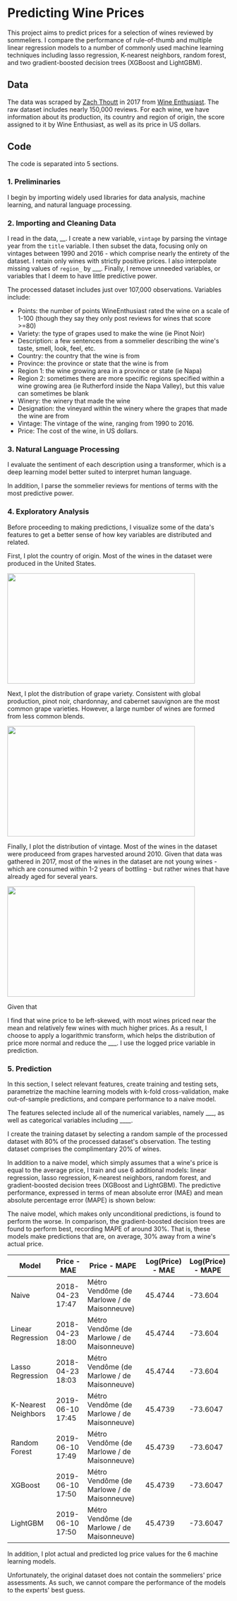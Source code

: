 # Predicting Wine Prices
This project aims to predict prices for a selection of wines reviewed by sommeliers. I compare the performance of rule-of-thumb and multiple linear regression models to a number of commonly used machine learning techniques including lasso regression, K-nearest neighbors, random forest, and two gradient-boosted decision trees (XGBoost and LightGBM).

## Data
The data was scraped by [Zach Thoutt](https://github.com/zackthoutt/wine-deep-learning) in 2017 from [Wine Enthusiast](https://www.wineenthusiast.com/?s=&search_type=shop). The raw dataset includes nearly 150,000 reviews. For each wine, we have information about its production, its country and region of origin, the score assigned to it by Wine Enthusiast, as well as its price in US dollars.

## Code
The code is separated into 5 sections.

### 1. Preliminaries
I begin by importing widely used libraries for data analysis, machine learning, and natural language processing. 

### 2. Importing and Cleaning Data
I read in the data, __. I create a new variable, `vintage` by parsing the vintage year from the `title` variable. I then subset the data, focusing only on vintages between 1990 and 2016 - which comprise nearly the entirety of the dataset. I retain only wines with strictly positive prices. I also interpolate missing values of `region_` by ___. Finally, I remove unneeded variables, or variables that I deem to have little predictive power.

The processed dataset includes just over 107,000 observations. Variables include:

- Points: the number of points WineEnthusiast rated the wine on a scale of 1-100 (though they say they only post reviews for wines that score >=80)
- Variety: the type of grapes used to make the wine (ie Pinot Noir)
- Description: a few sentences from a sommelier describing the wine's taste, smell, look, feel, etc.
- Country: the country that the wine is from
- Province: the province or state that the wine is from
- Region 1: the wine growing area in a province or state (ie Napa)
- Region 2: sometimes there are more specific regions specified within a wine growing area (ie Rutherford inside the Napa Valley), but this value can sometimes be blank
- Winery: the winery that made the wine
- Designation: the vineyard within the winery where the grapes that made the wine are from
- Vintage: The vintage of the wine, ranging from 1990 to 2016.
- Price: The cost of the wine, in US dollars.

### 3. Natural Language Processing
I evaluate the sentiment of each description using a transformer, which is a deep learning model better suited to interpret human language.

In addition, I parse the sommelier reviews for mentions of terms with the most predictive power.

### 4. Exploratory Analysis
Before proceeding to making predictions, I visualize some of the data's features to get a better sense of how key variables are distributed and related.

First, I plot the country of origin. Most of the wines in the dataset were produced in the United States.

<img src="https://github.com/robertialenti/Wine/raw/main/figures/country_distribution.png" width="425" height="250">

Next, I plot the distribution of grape variety. Consistent with global production, pinot noir, chardonnay, and cabernet sauvignon are the most common grape varieties. However, a large number of wines are formed from less common blends.

<img src="https://github.com/robertialenti/Wine/raw/main/figures/variety_distribution.png" width="425" height="250">

Finally, I plot the distribution of vintage. Most of the wines in the dataset were produceed from grapes harvested around 2010. Given that data was gathered in 2017, most of the wines in the dataset are not young wines - which are consumed within 1-2 years of bottling - but rather wines that have already aged for several years.

<img src="https://github.com/robertialenti/Wine/raw/main/figures/vintage_distribution.png" width="425" height="250">

Given that 

I find that wine price to be left-skewed, with most wines priced near the mean and relatively few wines with much higher prices. As a result, I choose to apply a logarithmic transform, which helps the distribution of price more normal and reduce the ___. I use the logged price variable in prediction.

### 5. Prediction
In this section, I select relevant features, create training and testing sets, parametrize the machine learning models with k-fold cross-validation, make out-of-sample predictions, and compare performance to a naive model.

The features selected include all of the numerical variables, namely ___, as well as categorical variables including ____.

I create the training dataset by selecting a random sample of the processed dataset with 80% of the processed dataset's observation. The testing dataset comprises the complimentary 20% of wines.

In addition to a naive model, which simply assumes that a wine's price is equal to the average price, I train and use 6 additional models: linear regression, lasso regression, K-nearest neighbors, random forest, and gradient-boosted decision trees (XGBoost and LightGBM). The predictive performance, expressed in terms of mean absolute error (MAE) and mean absolute percentage error (MAPE) is shown below:


The naive model, which makes only unconditional predictions, is found to perform the worse. In comparison, the gradient-boosted decision trees are found to perform best, recording MAPE of around 30%. That is, these models make predictions that are, on average, 30% away from a wine's actual price.

| Model | Price - MAE | Price - MAPE | Log(Price) - MAE | Log(Price) - MAPE |
| ---- | ---- | ------------ | -------- | --------- |
| Naive | 2018-04-23 17:47 | Métro Vendôme (de Marlowe / de Maisonneuve) | 45.4744 | -73.604 |
| Linear Regression | 2018-04-23 18:00 | Métro Vendôme (de Marlowe / de Maisonneuve) | 45.4744 | -73.604 |
| Lasso Regression | 2018-04-23 18:03 | Métro Vendôme (de Marlowe / de Maisonneuve) | 45.4744 | -73.604 |
| K-Nearest Neighbors | 2019-06-10 17:45 | Métro Vendôme (de Marlowe / de Maisonneuve) | 45.4739 | -73.6047 |
| Random Forest | 2019-06-10 17:49 | Métro Vendôme (de Marlowe / de Maisonneuve) | 45.4739 | -73.6047 | 
| XGBoost | 2019-06-10 17:50 | Métro Vendôme (de Marlowe / de Maisonneuve) | 45.4739 | -73.6047 |
| LightGBM | 2019-06-10 17:50 | Métro Vendôme (de Marlowe / de Maisonneuve) | 45.4739 | -73.6047 |

In addition, I plot actual and predicted log price values for the 6 machine learning models.

Unfortunately, the original dataset does not contain the sommeliers' price assessments. As such, we cannot compare the performance of the models to the experts' best guess.

